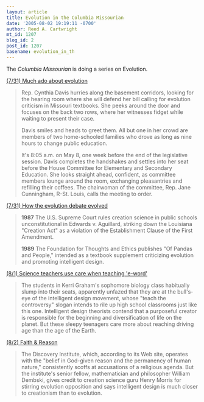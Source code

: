 ```yaml
---
layout: article
title: Evolution in the Columbia Missourian
date: '2005-08-02 19:19:11 -0700'
author: Reed A. Cartwright
mt_id: 1207
blog_id: 2
post_id: 1207
basename: evolution_in_th
---
```

The _Columbia Missourian_ is doing a series on Evolution.

[(7/31) Much ado about evolution](http://columbiamissourian.com/news/story.php?ID=15187)

> Rep. Cynthia Davis hurries along the basement corridors, looking for the hearing room where she will defend her bill calling for evolution criticism in Missouri textbooks. She peeks around the door and focuses on the back two rows, where her witnesses fidget while waiting to present their case.
> 
> Davis smiles and heads to greet them. All but one in her crowd are members of two home-schooled families who drove as long as nine hours to change public education.
> 
> It's 8:05 a.m. on May 8, one week before the end of the legislative session. Davis completes the handshakes and settles into her seat before the House Committee for Elementary and Secondary Education. She looks straight ahead, confident, as committee members lounge around the room, exchanging pleasantries and refilling their coffees. The chairwoman of the committee, Rep. Jane Cunningham, R-St. Louis, calls the meeting to order.

[(7/31) How the evolution debate evolved](http://columbiamissourian.com/news/story.php?ID=15188)

> **1987** The U.S. Supreme Court rules creation science in public schools unconstitutional in Edwards v. Aguillard, striking down the Louisiana "Creation Act" as a violation of the Establishment Clause of the First Amendment.
> 
> **1989** The Foundation for Thoughts and Ethics publishes "Of Pandas and People," intended as a textbook supplement criticizing evolution and promoting intelligent design.

[(8/1) Science teachers use care when teaching 'e-word'](http://columbiamissourian.com/news/story.php?ID=15193)

> The students in Kerri Graham's sophomore biology class habitually slump into their seats, apparently unfazed that they are at the bull's-eye of the intelligent design movement, whose "teach the controversy" slogan intends to rile up high school classrooms just like this one. Intelligent design theorists contend that a purposeful creator is responsible for the beginning and diversification of life on the planet. But these sleepy teenagers care more about reaching driving age than the age of the Earth.

[(8/2) Faith & Reason](http://columbiamissourian.com/news/story.php?ID=15213)

> The Discovery Institute, which, according to its Web site, operates with the "belief in God-given reason and the permanency of human nature," consistently scoffs at accusations of a religious agenda. But the institute's senior fellow, mathematician and philosopher William Dembski, gives credit to creation science guru Henry Morris for stirring evolution opposition and says intelligent design is much closer to creationism than to evolution.
